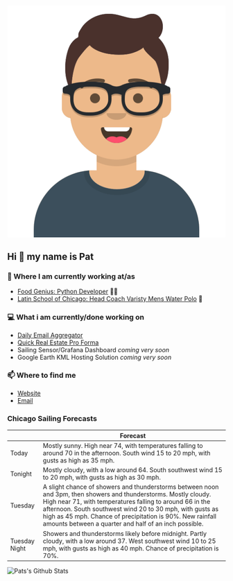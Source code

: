 [![Social banner for p-j-falconer](https://raw.githubusercontent.com/P-J-FALCONER/P-J-FALCONER/master/assets/avataaars.svg)](https://patfalconer.com/)
## Hi :wave: my name is Pat

### 💼 Where I am currently working at/as
- [Food Genius: Python Developer](https://getfoodgenius.com/) 🍔🐍
- [Latin School of Chicago: Head Coach Varisty Mens Water Polo](https://www.latinschool.org/) 🤽


### 💻 What i am currently/done working on
 - [Daily Email Aggregator](https://github.com/P-J-FALCONER/dott_daily_mail)
 - [Quick Real Estate Pro Forma](https://github.com/P-J-FALCONER/henry)
 - Sailing Sensor/Grafana Dashboard *coming very soon*
 - Google Earth KML Hosting Solution *coming very soon*

### 📫 Where to find me
 - [Website](https://patfalconer.com/)
 - [Email](mailto:patrick.j.falconer@gmail.com)


### Chicago Sailing Forecasts
|   | Forecast  |
|---|---|
| Today | Mostly sunny. High near 74, with temperatures falling to around 70 in the afternoon. South wind 15 to 20 mph, with gusts as high as 35 mph. |
| Tonight | Mostly cloudy, with a low around 64. South southwest wind 15 to 20 mph, with gusts as high as 30 mph. |
| Tuesday | A slight chance of showers and thunderstorms between noon and 3pm, then showers and thunderstorms. Mostly cloudy. High near 71, with temperatures falling to around 66 in the afternoon. South southwest wind 20 to 30 mph, with gusts as high as 45 mph. Chance of precipitation is 90%. New rainfall amounts between a quarter and half of an inch possible. |
| Tuesday Night | Showers and thunderstorms likely before midnight. Partly cloudy, with a low around 37. West southwest wind 10 to 25 mph, with gusts as high as 40 mph. Chance of precipitation is 70%. |

![Pats's Github Stats](https://github-readme-stats.vercel.app/api?username=p-j-falconer&show_icons=true&theme=radical)
